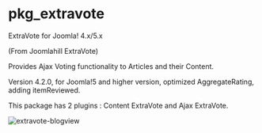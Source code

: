 # pkg_extravote
ExtraVote for Joomla! 4.x/5.x

(From Joomlahill ExtraVote)

Provides Ajax Voting functionality to Articles and their Content.

Version 4.2.0, for Joomla!5 and higher version, optimized AggregateRating, adding itemReviewed. 

This package has 2 plugins : Content ExtraVote and Ajax ExtraVote.

![extravote-blogview](https://github.com/conseilgouz/pkg_extravote_j4/assets/19435246/ba888b04-d0c5-41c4-b834-9253e6188679)

